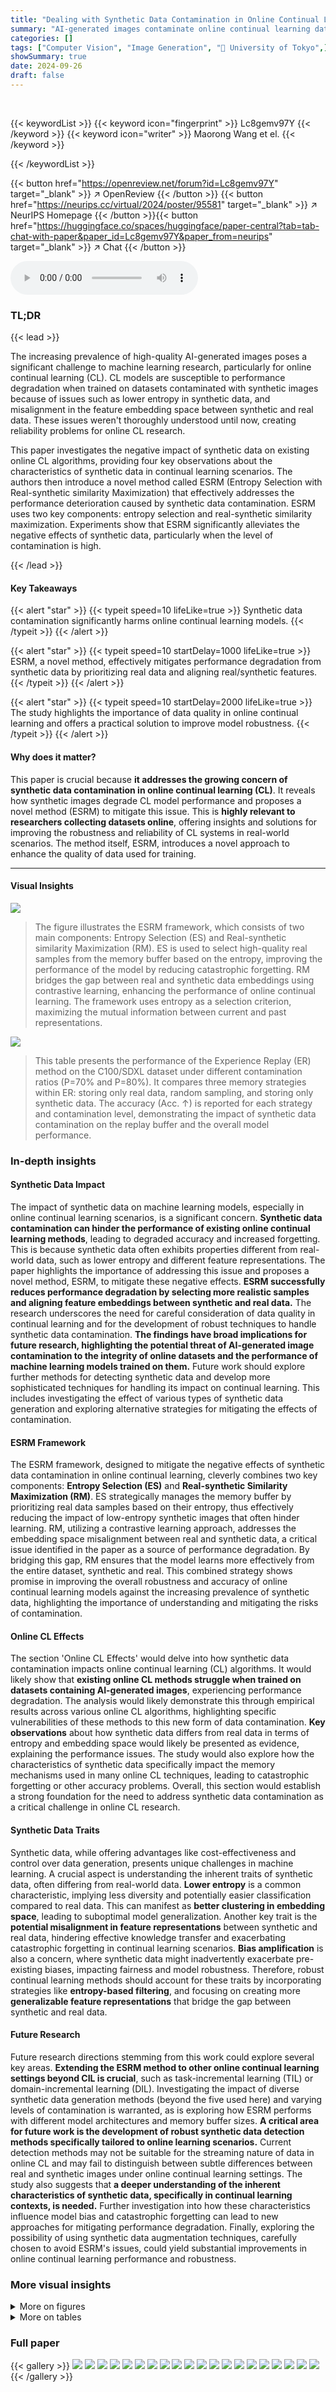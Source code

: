 ```yaml
---
title: "Dealing with Synthetic Data Contamination in Online Continual Learning"
summary: "AI-generated images contaminate online continual learning datasets, hindering performance.  A new method, ESRM, leverages entropy and real/synthetic similarity maximization to select high-quality data..."
categories: []
tags: ["Computer Vision", "Image Generation", "🏢 University of Tokyo",]
showSummary: true
date: 2024-09-26
draft: false
---
```


<br>

{{< keywordList >}}
{{< keyword icon="fingerprint" >}} Lc8gemv97Y {{< /keyword >}}
{{< keyword icon="writer" >}} Maorong Wang et el. {{< /keyword >}}
 
{{< /keywordList >}}

{{< button href="https://openreview.net/forum?id=Lc8gemv97Y" target="_blank" >}}
↗ OpenReview
{{< /button >}}
{{< button href="https://neurips.cc/virtual/2024/poster/95581" target="_blank" >}}
↗ NeurIPS Homepage
{{< /button >}}{{< button href="https://huggingface.co/spaces/huggingface/paper-central?tab=tab-chat-with-paper&paper_id=Lc8gemv97Y&paper_from=neurips" target="_blank" >}}
↗ Chat
{{< /button >}}



<audio controls>
    <source src="https://ai-paper-reviewer.com/Lc8gemv97Y/podcast.wav" type="audio/wav">
    Your browser does not support the audio element.
</audio>


### TL;DR


{{< lead >}}

The increasing prevalence of high-quality AI-generated images poses a significant challenge to machine learning research, particularly for online continual learning (CL).  CL models are susceptible to performance degradation when trained on datasets contaminated with synthetic images because of issues such as lower entropy in synthetic data, and misalignment in the feature embedding space between synthetic and real data. These issues weren't thoroughly understood until now, creating reliability problems for online CL research. 

This paper investigates the negative impact of synthetic data on existing online CL algorithms, providing four key observations about the characteristics of synthetic data in continual learning scenarios. The authors then introduce a novel method called ESRM (Entropy Selection with Real-synthetic similarity Maximization) that effectively addresses the performance deterioration caused by synthetic data contamination. ESRM uses two key components: entropy selection and real-synthetic similarity maximization.  Experiments show that ESRM significantly alleviates the negative effects of synthetic data, particularly when the level of contamination is high.

{{< /lead >}}


#### Key Takeaways

{{< alert "star" >}}
{{< typeit speed=10 lifeLike=true >}} Synthetic data contamination significantly harms online continual learning models. {{< /typeit >}}
{{< /alert >}}

{{< alert "star" >}}
{{< typeit speed=10 startDelay=1000 lifeLike=true >}} ESRM, a novel method, effectively mitigates performance degradation from synthetic data by prioritizing real data and aligning real/synthetic features. {{< /typeit >}}
{{< /alert >}}

{{< alert "star" >}}
{{< typeit speed=10 startDelay=2000 lifeLike=true >}} The study highlights the importance of data quality in online continual learning and offers a practical solution to improve model robustness. {{< /typeit >}}
{{< /alert >}}

#### Why does it matter?
This paper is crucial because **it addresses the growing concern of synthetic data contamination in online continual learning (CL)**.  It reveals how synthetic images degrade CL model performance and proposes a novel method (ESRM) to mitigate this issue.  This is **highly relevant to researchers collecting datasets online**, offering insights and solutions for improving the robustness and reliability of CL systems in real-world scenarios.  The method itself, ESRM, introduces a novel approach to enhance the quality of data used for training.

------
#### Visual Insights



![](https://ai-paper-reviewer.com/Lc8gemv97Y/figures_2_1.jpg)

> The figure illustrates the ESRM framework, which consists of two main components: Entropy Selection (ES) and Real-synthetic similarity Maximization (RM). ES is used to select high-quality real samples from the memory buffer based on the entropy, improving the performance of the model by reducing catastrophic forgetting. RM bridges the gap between real and synthetic data embeddings using contrastive learning, enhancing the performance of online continual learning. The framework uses entropy as a selection criterion, maximizing the mutual information between current and past representations.





![](https://ai-paper-reviewer.com/Lc8gemv97Y/tables_3_1.jpg)

> This table presents the performance of the Experience Replay (ER) method on the C100/SDXL dataset under different contamination ratios (P=70% and P=80%).  It compares three memory strategies within ER: storing only real data, random sampling, and storing only synthetic data.  The accuracy (Acc. ↑) is reported for each strategy and contamination level, demonstrating the impact of synthetic data contamination on the replay buffer and the overall model performance.





### In-depth insights


#### Synthetic Data Impact
The impact of synthetic data on machine learning models, especially in online continual learning scenarios, is a significant concern.  **Synthetic data contamination can hinder the performance of existing online continual learning methods**, leading to degraded accuracy and increased forgetting. This is because synthetic data often exhibits properties different from real-world data, such as lower entropy and different feature representations.  The paper highlights the importance of addressing this issue and proposes a novel method, ESRM, to mitigate these negative effects.  **ESRM successfully reduces performance degradation by selecting more realistic samples and aligning feature embeddings between synthetic and real data.**  The research underscores the need for careful consideration of data quality in continual learning and for the development of robust techniques to handle synthetic data contamination.  **The findings have broad implications for future research, highlighting the potential threat of AI-generated image contamination to the integrity of online datasets and the performance of machine learning models trained on them.**  Future work should explore further methods for detecting synthetic data and develop more sophisticated techniques for handling its impact on continual learning.  This includes investigating the effect of various types of synthetic data generation and exploring alternative strategies for mitigating the effects of contamination.

#### ESRM Framework
The ESRM framework, designed to mitigate the negative effects of synthetic data contamination in online continual learning, cleverly combines two key components: **Entropy Selection (ES)** and **Real-synthetic Similarity Maximization (RM)**. ES strategically manages the memory buffer by prioritizing real data samples based on their entropy, thus effectively reducing the impact of low-entropy synthetic images that often hinder learning.  RM, utilizing a contrastive learning approach, addresses the embedding space misalignment between real and synthetic data, a critical issue identified in the paper as a source of performance degradation.  By bridging this gap, RM ensures that the model learns more effectively from the entire dataset, synthetic and real.  This combined strategy shows promise in improving the overall robustness and accuracy of online continual learning models against the increasing prevalence of synthetic data, highlighting the importance of understanding and mitigating the risks of contamination.

#### Online CL Effects
The section 'Online CL Effects' would delve into how synthetic data contamination impacts online continual learning (CL) algorithms.  It would likely show that **existing online CL methods struggle when trained on datasets containing AI-generated images**, experiencing performance degradation. The analysis would likely demonstrate this through empirical results across various online CL algorithms, highlighting specific vulnerabilities of these methods to this new form of data contamination.  **Key observations** about how synthetic data differs from real data in terms of entropy and embedding space would likely be presented as evidence, explaining the performance issues.  The study would also explore how the characteristics of synthetic data specifically impact the memory mechanisms used in many online CL techniques, leading to catastrophic forgetting or other accuracy problems.  Overall, this section would establish a strong foundation for the need to address synthetic data contamination as a critical challenge in online CL research.

#### Synthetic Data Traits
Synthetic data, while offering advantages like cost-effectiveness and control over data generation, presents unique challenges in machine learning.  A crucial aspect is understanding the inherent traits of synthetic data, often differing from real-world data. **Lower entropy** is a common characteristic, implying less diversity and potentially easier classification compared to real data. This can manifest as **better clustering in embedding space**, leading to suboptimal model generalization.  Another key trait is the **potential misalignment in feature representations** between synthetic and real data, hindering effective knowledge transfer and exacerbating catastrophic forgetting in continual learning scenarios. **Bias amplification** is also a concern, where synthetic data might inadvertently exacerbate pre-existing biases, impacting fairness and model robustness. Therefore, robust continual learning methods should account for these traits by incorporating strategies like **entropy-based filtering**, and focusing on creating more **generalizable feature representations** that bridge the gap between synthetic and real data.

#### Future Research
Future research directions stemming from this work could explore several key areas.  **Extending the ESRM method to other online continual learning settings beyond CIL is crucial**, such as task-incremental learning (TIL) or domain-incremental learning (DIL).  Investigating the impact of diverse synthetic data generation methods (beyond the five used here) and varying levels of contamination is warranted, as is exploring how ESRM performs with different model architectures and memory buffer sizes.  **A critical area for future work is the development of robust synthetic data detection methods specifically tailored to online learning scenarios.** Current detection methods may not be suitable for the streaming nature of data in online CL and may fail to distinguish between subtle differences between real and synthetic images under online continual learning settings. The study also suggests that **a deeper understanding of the inherent characteristics of synthetic data, specifically in continual learning contexts, is needed.** Further investigation into how these characteristics influence model bias and catastrophic forgetting can lead to new approaches for mitigating performance degradation. Finally, exploring the possibility of using synthetic data augmentation techniques, carefully chosen to avoid ESRM's issues, could yield substantial improvements in online continual learning performance and robustness.


### More visual insights

<details>
<summary>More on figures
</summary>


![](https://ai-paper-reviewer.com/Lc8gemv97Y/figures_3_1.jpg)

> This figure displays the entropy distributions of training data generated by two online continual learning methods, ER and OnPro, when trained on a dataset (In-100/SDXL) with 50% synthetic data contamination.  The histograms show a clear difference in entropy between real and synthetic data, with synthetic data exhibiting much lower entropy values. This observation is key to the proposed ESRM method, which uses entropy as a criterion for selecting more realistic samples.


![](https://ai-paper-reviewer.com/Lc8gemv97Y/figures_4_1.jpg)

> This figure illustrates the steps involved in the Entropy Selection (ES) strategy used in the ESRM framework.  ES manages the memory buffer by preferentially keeping samples with higher entropy (more likely to be real data).  The four steps are:  1. **Drop low entropy samples:**  Low-entropy samples (likely synthetic) from the incoming batch are dropped. 2. **Random sampling:**  A random selection of high-entropy samples is made from the incoming batch to potentially fill the buffer.  3. **Same class with lowest entropy:** If a sample is selected, a sample from the same class as the newly selected sample with the lowest entropy from the buffer is identified to be replaced. 4. **Replace:** The selected low-entropy sample is replaced by a high-entropy sample from the current batch.  This process ensures that the memory buffer maintains a balance between real and synthetic samples, prioritizing real data to improve the performance of the online continual learning model.


![](https://ai-paper-reviewer.com/Lc8gemv97Y/figures_8_1.jpg)

> This figure shows how the proportion of synthetic images in the memory buffer of the ESRM model changes over the course of training.  Different lines represent different levels of synthetic data contamination in the training dataset (indicated by the ratio P).  As training progresses, the percentage of synthetic images in the buffer decreases, regardless of the initial contamination level. This demonstrates the effectiveness of the Entropy Selection (ES) component of the ESRM method in filtering out less useful synthetic samples.


![](https://ai-paper-reviewer.com/Lc8gemv97Y/figures_9_1.jpg)

> This ROC curve shows the performance of ESRM in distinguishing real images from synthetic ones in the training dataset.  The model uses the entropy of the predicted probability distribution to classify whether an image is real or synthetic. An AUC of 0.7098 indicates a moderate level of discrimination ability. The dotted line represents a random classifier, where the model has no ability to distinguish between real and synthetic images.


![](https://ai-paper-reviewer.com/Lc8gemv97Y/figures_14_1.jpg)

> This figure shows the entropy distribution of training data for different online continual learning methods at the end of training on a dataset (In-100/SDXL) with 50% synthetic data contamination.  Each subplot represents a different method (ER, DER++, ERACE, OCM, GSA, OnPro, and ESRM). For each method, two histograms are shown: one for real data and one for synthetic data. The x-axis represents entropy, and the y-axis represents the count of data samples with that entropy.  The figure illustrates that the synthetic data generally has lower entropy than real data across all methods. This observation is central to the paper's proposed method, ESRM, which uses entropy as a criterion to select more realistic samples during training.


![](https://ai-paper-reviewer.com/Lc8gemv97Y/figures_14_2.jpg)

> This figure uses t-SNE to visualize the feature embeddings of the memory data from the In-100/SDXL dataset after training with 50% synthetic data contamination.  It shows how the embeddings of real and synthetic data are clustered, highlighting a potential issue of misalignment that affects model performance. Only the first 10 classes are shown for clarity.


![](https://ai-paper-reviewer.com/Lc8gemv97Y/figures_18_1.jpg)

> This figure shows a comparison of images of robins from two datasets: SDXL-In100 (synthetic data generated by Stable Diffusion XL) and the original ImageNet-100.  The top row displays images from the synthetic dataset, while the bottom row shows images from the original dataset. The figure highlights the differences in image quality, diversity, and background complexity between the two datasets. The synthetic images exhibit a more consistent style, while the original images have a wider range of styles and backgrounds, suggesting a potential impact of synthetic data contamination on the quality of datasets used to train machine learning models.


![](https://ai-paper-reviewer.com/Lc8gemv97Y/figures_20_1.jpg)

> This figure shows the average training time of different online continual learning methods on three datasets: CIFAR-100, ImageNet-100, and TinyImageNet.  The training times are plotted on a logarithmic scale for better readability, and the values are averages across 10 runs. The methods compared are ER, DER++, ER-ACE, OCM, GSA, OnPro, and ESRM, showcasing the computational efficiency differences between these approaches.


![](https://ai-paper-reviewer.com/Lc8gemv97Y/figures_21_1.jpg)

> This figure shows the proposed ESRM framework which consists of two main components: Entropy Selection (ES) and Real-synthetic similarity Maximization (RM).  ES is a buffer management strategy that uses entropy to select more real samples to reduce catastrophic forgetting caused by synthetic data contamination. RM uses contrastive learning to bridge the embedding gap between real and synthetic data. The diagram illustrates the data flow within ESRM, showing how entropy selection and real-synthetic similarity maximization are used to improve the performance of online continual learning models.


</details>




<details>
<summary>More on tables
</summary>


![](https://ai-paper-reviewer.com/Lc8gemv97Y/tables_6_1.jpg)
> This table presents the average accuracy of six online continual learning methods (ER, DER++, ERACE, OCM, GSA, OnPro, and ESRM) across four benchmark datasets (CIFAR-10, CIFAR-100, TinyImageNet, and ImageNet-100) under varying levels of synthetic data contamination.  The accuracy is shown for different contamination ratios (0%, 50%, 70%, 80%, 90%, and 95%).  The numbers in parentheses indicate the performance drop compared to the uncontaminated dataset.  It demonstrates how synthetic data contamination impacts the performance of existing online continual learning methods, highlighting the effectiveness of the proposed ESRM method in mitigating the negative effects of contamination.

![](https://ai-paper-reviewer.com/Lc8gemv97Y/tables_7_1.jpg)
> This table presents the average accuracy of six online continual learning methods (ER, DER++, ERACE, OCM, GSA, OnPro, and ESRM) across four benchmark datasets (CIFAR-10, CIFAR-100, TinyImageNet, and ImageNet-100) under varying levels of synthetic data contamination.  The results are shown for different contamination ratios (P), ranging from 0% to 95%, allowing for an analysis of how well each method resists the negative effects of synthetic data contamination on continual learning performance.  Parenthetical values indicate the performance drop compared to the clean (0% contamination) scenario for each method.

![](https://ai-paper-reviewer.com/Lc8gemv97Y/tables_7_2.jpg)
> This table presents the average accuracy of six online continual learning methods on four datasets (CIFAR-10, CIFAR-100, TinyImageNet, and ImageNet-100) with varying levels of synthetic data contamination.  The results show the impact of synthetic data contamination on model performance and demonstrate that the proposed ESRM method is more robust to this type of contamination.

![](https://ai-paper-reviewer.com/Lc8gemv97Y/tables_7_3.jpg)
> This table presents the average accuracy of different continual learning methods on four benchmark datasets (CIFAR-10, CIFAR-100, TinyImageNet, and ImageNet-100) with varying levels of synthetic data contamination.  The results show the impact of synthetic data contamination on model performance, and the numbers in parentheses show the decrease in accuracy compared to using clean datasets. The table also specifies the number of runs performed for each experiment.

![](https://ai-paper-reviewer.com/Lc8gemv97Y/tables_8_1.jpg)
> This table presents the average accuracy of six online continual learning methods (ER, DER++, ER-ACE, OCM, GSA, OnPro, and ESRM) on four benchmark datasets (CIFAR-10, CIFAR-100, TinyImageNet, and ImageNet-100) with varying levels of synthetic data contamination (0%, 50%, 70%, 80%, 90%, and 95%).  The numbers in parentheses show the decrease in accuracy due to contamination compared to the clean dataset. The results indicate the impact of synthetic data contamination on the performance of online continual learning methods and highlight the effectiveness of ESRM in mitigating this negative impact.

![](https://ai-paper-reviewer.com/Lc8gemv97Y/tables_15_1.jpg)
> This table presents the average accuracy of six online continual learning methods (ER, DER++, ER-ACE, OCM, GSA, OnPro, and ESRM) across four benchmark datasets (CIFAR-10, CIFAR-100, TinyImageNet, and ImageNet-100) under varying levels of synthetic data contamination (0%, 50%, 70%, 80%, 90%, and 95%).  The results show the impact of synthetic data contamination on the performance of each method, with the numbers in parentheses indicating the performance drop relative to the clean dataset (0% contamination). The table highlights ESRM's superior robustness to synthetic contamination.

![](https://ai-paper-reviewer.com/Lc8gemv97Y/tables_16_1.jpg)
> This table presents the average accuracy achieved by different continual learning methods (ER, DER++, ERACE, OCM, GSA, OnPro, and ESRM) on four benchmark datasets (CIFAR-10, CIFAR-100, TinyImageNet, and ImageNet-100) with varying levels of synthetic data contamination (0%, 50%, 70%, 80%, 90%, 95%).  The numbers in parentheses show the performance drop compared to the clean dataset (no contamination), illustrating the negative impact of synthetic data.  The results are averaged over multiple runs, with a different number of runs for ImageNet-100.

![](https://ai-paper-reviewer.com/Lc8gemv97Y/tables_17_1.jpg)
> This table presents the average accuracy of six online continual learning methods across four benchmark datasets (CIFAR-10, CIFAR-100, TinyImageNet, and ImageNet-100) with varying levels of synthetic data contamination.  The results show how the accuracy of each method changes as the percentage of synthetic data increases from 0% to 95%.  Numbers in parentheses show the performance drop compared to the uncontaminated dataset, indicating the negative effect of contamination.

![](https://ai-paper-reviewer.com/Lc8gemv97Y/tables_18_1.jpg)
> This table presents the average accuracy achieved by six different online continual learning methods across four benchmark datasets (CIFAR-10, CIFAR-100, TinyImageNet, and ImageNet-100) under varying levels of synthetic data contamination (0%, 50%, 70%, 80%, 90%, 95%).  The results show how the accuracy of each method degrades as the percentage of synthetic data increases.  The numbers in parentheses represent the decrease in accuracy compared to the clean (0% contamination) setting. The table highlights the impact of synthetic data contamination on the performance of different online continual learning algorithms and serves as a key result in evaluating the proposed method's robustness.

![](https://ai-paper-reviewer.com/Lc8gemv97Y/tables_19_1.jpg)
> This table presents the average accuracy achieved by different continual learning methods on four benchmark datasets (CIFAR-10, CIFAR-100, TinyImageNet, and ImageNet-100) under varying levels of synthetic data contamination.  The accuracy is shown for different contamination ratios (P = 0%, 50%, 70%, 80%, 90%, 95%).  The numbers in parentheses represent the decrease in accuracy due to contamination, compared to the clean dataset (P=0%).  The results highlight the impact of synthetic data contamination on continual learning performance. The number of experimental runs is specified for each dataset, with 5 for ImageNet-100 and 10 for other datasets.

![](https://ai-paper-reviewer.com/Lc8gemv97Y/tables_21_1.jpg)
> This table presents the average accuracy achieved by different online continual learning methods on four benchmark datasets (CIFAR-10, CIFAR-100, TinyImageNet, and ImageNet-100) with varying levels of synthetic data contamination.  The results show the impact of synthetic data contamination on the performance of these methods, indicating performance degradation as the contamination level increases.  The table also highlights the relative performance of each method compared to its performance on clean datasets, providing a clear view of the negative influence of synthetic data contamination on online continual learning.

</details>




### Full paper

{{< gallery >}}
<img src="https://ai-paper-reviewer.com/Lc8gemv97Y/1.png" class="grid-w50 md:grid-w33 xl:grid-w25" />
<img src="https://ai-paper-reviewer.com/Lc8gemv97Y/2.png" class="grid-w50 md:grid-w33 xl:grid-w25" />
<img src="https://ai-paper-reviewer.com/Lc8gemv97Y/3.png" class="grid-w50 md:grid-w33 xl:grid-w25" />
<img src="https://ai-paper-reviewer.com/Lc8gemv97Y/4.png" class="grid-w50 md:grid-w33 xl:grid-w25" />
<img src="https://ai-paper-reviewer.com/Lc8gemv97Y/5.png" class="grid-w50 md:grid-w33 xl:grid-w25" />
<img src="https://ai-paper-reviewer.com/Lc8gemv97Y/6.png" class="grid-w50 md:grid-w33 xl:grid-w25" />
<img src="https://ai-paper-reviewer.com/Lc8gemv97Y/7.png" class="grid-w50 md:grid-w33 xl:grid-w25" />
<img src="https://ai-paper-reviewer.com/Lc8gemv97Y/8.png" class="grid-w50 md:grid-w33 xl:grid-w25" />
<img src="https://ai-paper-reviewer.com/Lc8gemv97Y/9.png" class="grid-w50 md:grid-w33 xl:grid-w25" />
<img src="https://ai-paper-reviewer.com/Lc8gemv97Y/10.png" class="grid-w50 md:grid-w33 xl:grid-w25" />
<img src="https://ai-paper-reviewer.com/Lc8gemv97Y/11.png" class="grid-w50 md:grid-w33 xl:grid-w25" />
<img src="https://ai-paper-reviewer.com/Lc8gemv97Y/12.png" class="grid-w50 md:grid-w33 xl:grid-w25" />
<img src="https://ai-paper-reviewer.com/Lc8gemv97Y/13.png" class="grid-w50 md:grid-w33 xl:grid-w25" />
<img src="https://ai-paper-reviewer.com/Lc8gemv97Y/14.png" class="grid-w50 md:grid-w33 xl:grid-w25" />
<img src="https://ai-paper-reviewer.com/Lc8gemv97Y/15.png" class="grid-w50 md:grid-w33 xl:grid-w25" />
<img src="https://ai-paper-reviewer.com/Lc8gemv97Y/16.png" class="grid-w50 md:grid-w33 xl:grid-w25" />
<img src="https://ai-paper-reviewer.com/Lc8gemv97Y/17.png" class="grid-w50 md:grid-w33 xl:grid-w25" />
<img src="https://ai-paper-reviewer.com/Lc8gemv97Y/18.png" class="grid-w50 md:grid-w33 xl:grid-w25" />
<img src="https://ai-paper-reviewer.com/Lc8gemv97Y/19.png" class="grid-w50 md:grid-w33 xl:grid-w25" />
<img src="https://ai-paper-reviewer.com/Lc8gemv97Y/20.png" class="grid-w50 md:grid-w33 xl:grid-w25" />
{{< /gallery >}}